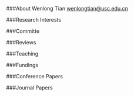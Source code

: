 ###About Wenlong Tian wenlongtian@usc.edu.cn

###Research Interests

###Committe

###Reviews

###Teaching

###Fundings

###Conference Papers

###Journal Papers
